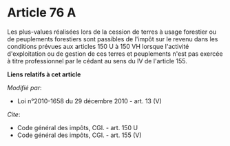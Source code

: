 # Article 76 A

Les plus-values réalisées lors de la cession de terres à usage forestier ou de peuplements forestiers sont passibles de
l'impôt sur le revenu dans les conditions prévues aux articles 150 U à 150 VH lorsque l'activité d'exploitation ou de gestion
de ces terres et peuplements n'est pas exercée à titre professionnel par le cédant au sens du IV de l'article 155.

**Liens relatifs à cet article**

_Modifié par_:

  - Loi n°2010-1658 du 29 décembre 2010 - art. 13 (V)

_Cite_:

  - Code général des impôts, CGI. - art. 150 U
  - Code général des impôts, CGI. - art. 155 (V)
